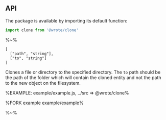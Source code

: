 ## API

The package is available by importing its default function:

```js
import clone from '@wrote/clone'
```

%~%

```## clone
[
  ["path", "string"],
  ["to", "string"]
]
```

Clones a file or directory to the specified directory. The `to` path should be the path of the folder which will contain the cloned entity and not the path to the new object on the filesystem.

%EXAMPLE: example/example.js, ../src => @wrote/clone%

%FORK example example/example%

%~%